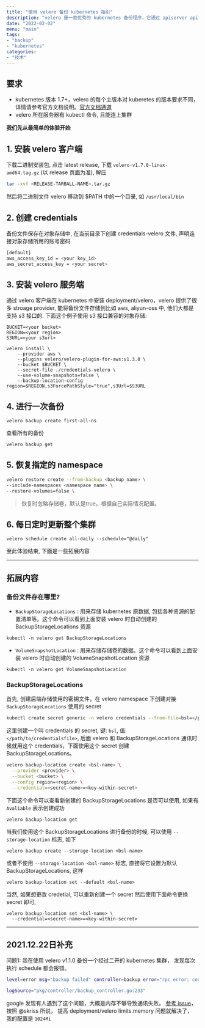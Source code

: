 ```yaml
---
title: "使用 velero 备份 kubernetes 指引"
description: "velero 是一款优秀的 kubernetes 备份程序，它通过 apiserver api 进行资源的备份和恢复。"
date: "2022-02-02"
menu: "main"
tags:
- "backup"
- "kubernetes"
categories:
- "技术"
---
```


## 要求

- kubernetes 版本 1.7+，velero 的每个主版本对 kuberetes 的版本要求不同，详情请参考官方文档说明。[官方文档通道](https://velero.io/docs/v1.7/)
- velero 所在服务器有 kubectl 命令, 且能连上集群

**我们先从最简单的体验开始**

## 1. 安装 velero 客户端

下载二进制安装包, 点击 latest release, 下载 `velero-v1.7.0-linux-amd64.tag.gz` (以 release 页面为准), 解压

```sh
tar -xvf <RELEASE-TARBALL-NAME>.tar.gz
```

然后将二进制文件 velero 移动到 $PATH 中的一个目录, 如 `/usr/local/bin`

## 2. 创建 credentials

备份文件保存在对象存储中, 在当前目录下创建 credentials-velero 文件, 声明连接对象存储所用的账号密码

```sh
[default]
aws_access_key_id = <your key_id>
aws_secret_access_key = <your secret>
```

## 3. 安装 velero 服务端

通过 velero 客户端在 kubernetes 中安装 deployment/velero，velero 提供了很多 stroage provider, 能将备份文件存储到比如 aws, aliyun-oss 中, 他们大都是支持 s3 接口的. 下面这个例子使用 s3 接口兼容的对象存储:

```shell
BUCKET=<your bucket>
REGION=<your region>
S3URL=<your s3url>

velero install \
    --provider aws \
    --plugins velero/velero-plugin-for-aws:v1.3.0 \
    --bucket $BUCKET \
    --secret-file ./credentials-velero \
    --use-volume-snapshots=false \
    --backup-location-config region=$REGION,s3ForcePathStyle="true",s3Url=$S3URL
```

## 4. 进行一次备份

```shell
velero backup create first-all-ns
```

查看所有的备份

```sh
velero backup get
```

## 5. 恢复指定的 namespace

```sh
velero restore create --from-backup <backup name> \
--include-namespaces <namespace name> \
--restore-volumes=false \
```
> 恢复时忽略存储卷，默认是true。根据自己实际情况配置。

## 6. 每日定时更新整个集群

```shell
velero schedule create all-daily --schedule="@daily"
```

至此体验结束, 下面是一些拓展内容

---

## 拓展内容

### 备份文件存在哪里?

- `BackupStorageLocations` : 用来存储 kubernetes 原数据, 包括各种资源的配置清单等。这个命令可以看到上面安装 velero 时自动创建的 BackupStorageLocations 资源

```shell
kubectl -n velero get BackupStorageLocations
```

- `VolumeSnapshotLocation` : 用来存储存储卷的数据。这个命令可以看到上面安装 velero 时自动创建的 VolumeSnapshotLocation 资源

```shell
kubectl -n velero get VolumeSnapshotLocation
```

### BackupStorageLocations

首先, 创建后端存储使用的密钥文件，在 velero namespace 下创建对接 `BackupStorageLocations` 使用的 secret

```sh
kubectl create secret generic -n velero credentials --from-file=bsl=</path/to/credentialsfile>
```

这里创建一个叫 credentials 的 secret, 键: `bsl`, 值: `</path/to/credentialsfile>`, 后面 velero 和 BackupStorageLocations 通讯时候就用这个 credentials，下面使用这个 secret 创建 BackupStorageLocations。

```sh
velero backup-location create <bsl-name> \
  --provider <provider> \
  --bucket <bucket> \
  --config region=<region> \
  --credential=<secret-name>=<key-within-secret>
```

下面这个命令可以查看新创建的 BackupStorageLocations 是否可以使用, 如果有 `Avaliable` 表示创建成功

```shell
velero backup-location get
```

当我们使用这个 BackupStorageLocations 进行备份的时候, 可以使用 `--storage-location` 标志, 如下

```shell
velero backup create --storage-location <bsl-name>
```

或者不使用 `--storage-location <bsl-name>` 标志, 直接将它设置为默认 BackupStorageLocations, 这样

```shell
velero backup-location set --default <bsl-name>
```

当然, 如果想更改 credetial, 可以重新创建一个 secret 然后使用下面命令更换 secret 即可,

```shell
velero backup-location set <bsl-name> \
  --credential=<secret-name>=<key-within-secret>
```

---

## 2021.12.22日补充

问题1: 我在使用 velero v1.1.0 备份一个经过二开的 kubernetes 集群， 发现每次执行 schedule 都会报错。

```sh
level=error msg="backup failed" controller=backup error="rpc error: code = Unknown desc = EOF,..."

logSource="pkg/controller/backup_controller.go:233"
```

google 发现有人遇到了这个问题，大概是内存不够导致通讯失败。 [参考 issue](https://github.com/vmware-tanzu/velero/issues/1986)，按照 @skriss 所说， 提高 deployment/velero limits.memory 问题就解决了， 我的配置是 `1024Mi`
